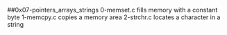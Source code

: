 ##0x07-pointers_arrays_strings
0-memset.c  fills memory with a constant byte
1-memcpy.c copies a memory area
2-strchr.c locates a character in a string
